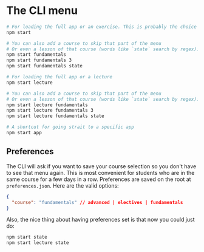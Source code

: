 # The CLI menu

```sh
# For loading the full app or an exercise. This is probably the choice the students will use the most
npm start

# You can also add a course to skip that part of the menu
# Or even a lesson of that course (words like `state` search by regex):
npm start fundamentals
npm start fundamentals 3
npm start fundamentals state

# For loading the full app or a lecture
npm start lecture

# You can also add a course to skip that part of the menu
# Or even a lesson of that course (words like `state` search by regex):
npm start lecture fundamentals
npm start lecture fundamentals 3
npm start lecture fundamentals state

# A shortcut for going strait to a specific app
npm start app
```

## Preferences

The CLI will ask if you want to save your course selection so you don't have to see that menu again. This is most convenient for students who are in the same course for a few days in a row. Preferences are saved on the root at `preferences.json`. Here are the valid options:

```json
{
  "course": "fundamentals" // advanced | electives | fundamentals
}
```

Also, the nice thing about having preferences set is that now you could just do:

```sh
npm start state
npm start lecture state
```
